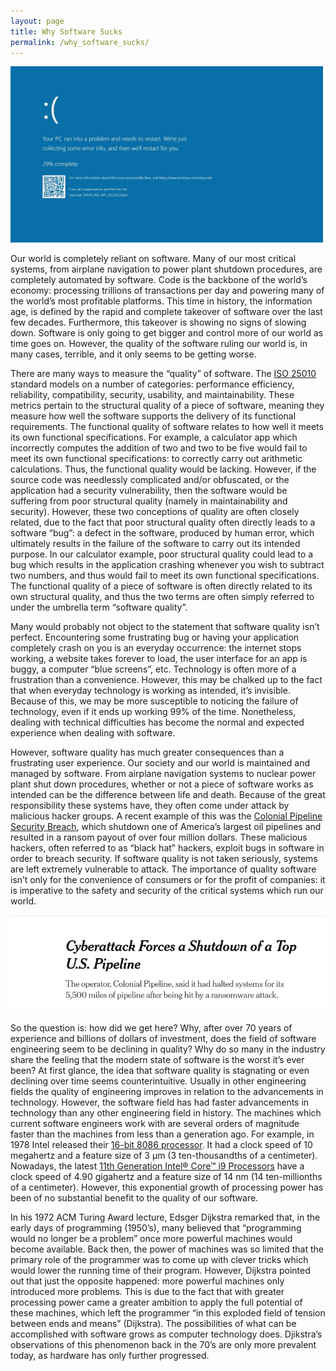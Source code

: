 ```yaml
---
layout: page
title: Why Software Sucks
permalink: /why_software_sucks/
---
```


<img src="/assets/bluescreen.jpg" alt="Windows bluescreen of death." width=500/>

Our world is completely reliant on software. 
Many of our most critical systems, from airplane navigation to power plant shutdown procedures, are completely automated by software.
Code is the backbone of the world’s economy: processing trillions of transactions per day and powering many of the world’s most profitable platforms. 
This time in history, the information age, is defined by the rapid and complete takeover of software over the last few decades. 
Furthermore, this takeover is showing no signs of slowing down.
Software is only going to get bigger and control more of our world as time goes on. 
However, the quality of the software ruling our world is, in many cases, terrible, and it only seems to be getting worse. 


There are many ways to measure the “quality” of software. 
The [ISO 25010](https://iso25000.com/index.php/en/iso-25000-standards/iso-25010) standard models on a number of categories: performance efficiency, reliability, compatibility, security, usability, and maintainability.
These metrics pertain to the structural quality of a piece of software, meaning they measure how well the software supports the delivery of its functional requirements.
The functional quality of software relates to how well it meets its own functional specifications.
For example, a calculator app which incorrectly computes the addition of two and two to be five would fail to meet its own functional specifications: to correctly carry out arithmetic calculations.
Thus, the functional quality would be lacking.
However, if the source code was needlessly complicated and/or obfuscated, or the application had a security vulnerability, then the software would be suffering from poor structural quality (namely in maintainability and security).
However, these two conceptions of quality are often closely related, due to the fact that poor structural quality often directly leads to a software “bug”: a defect in the software, produced by human error, which ultimately results in the failure of the software to carry out its intended purpose.
In our calculator example, poor structural quality could lead to a bug which results in the application crashing whenever you wish to subtract two numbers, and thus would fail to meet its own functional specifications.
The functional quality of a piece of software is often directly related to its own structural quality, and thus the two terms are often simply referred to under the umbrella term “software quality”.


Many would probably not object to the statement that software quality isn’t perfect.
Encountering some frustrating bug or having your application completely crash on you is an everyday occurrence: the internet stops working, a website takes forever to load, the user interface for an app is buggy, a computer “blue screens”, etc.
Technology is often more of a frustration than a convenience.
However, this may be chalked up to the fact that when everyday technology is working as intended, it’s invisible.
Because of this, we may be more susceptible to noticing the failure of technology, even if it ends up working 99% of the time.
Nonetheless, dealing with technical difficulties has become the normal and expected experience when dealing with software.



However, software quality has much greater consequences than a frustrating user experience.
Our society and our world is maintained and managed by software.
From airplane navigation systems to nuclear power plant shut down procedures, whether or not a piece of software works as intended can be the difference between life and death.
Because of the great responsibility these systems have, they often come under attack by malicious hacker groups.
A recent example of this was the [Colonial Pipeline Security Breach](https://www.nytimes.com/2021/05/08/us/politics/cyberattack-colonial-pipeline.html), which shutdown one of America’s largest oil pipelines and resulted in a ransom payout of over four million dollars.
These malicious hackers, often referred to as “black hat” hackers, exploit bugs in software in order to breach security.
If software quality is not taken seriously, systems are left extremely vulnerable to attack.
The importance of quality software isn’t only for the convenience of consumers or for the profit of companies: it is imperative to the safety and security of the critical systems which run our world.


<img src="/assets/colonial_pipeline_headline.png" alt="Headline of Colonial Pipeline attack."/>

So the question is: how did we get here? Why, after over 70 years of experience and billions of dollars of investment, does the field of software engineering seem to be declining in quality? Why do so many in the industry share the feeling that the modern state of software is the worst it’s ever been? At first glance, the idea that software quality is stagnating or even declining over time seems counterintuitive.
Usually in other engineering fields the quality of engineering improves in relation to the advancements in technology.
However, the software field has had faster advancements in technology than any other engineering field in history.
The machines which current software engineers work with are several orders of magnitude faster than the machines from less than a generation ago.
For example, in 1978 Intel released their [16-bit 8086 processor](https://en.wikipedia.org/wiki/Intel_8086#Performance).
It had a clock speed of 10 megahertz and a feature size of 3 µm (3 ten-thousandths of a centimeter).
Nowadays, the latest [11th Generation Intel® Core™ i9 Processors](https://www.intel.com/content/www/us/en/products/details/processors/core/i9.html) have a clock speed of 4.90 gigahertz and a feature size of 14 nm (14 ten-millionths of a centimeter).
However, this exponential growth of processing power has been of no substantial benefit to the quality of our software. 



In his 1972 ACM Turing Award lecture, Edsger Dijkstra remarked that, in the early days of programming (1950’s), many believed that “programming would no longer be a problem” once more powerful machines would become available.
Back then, the power of machines was so limited that the primary role of the programmer was to come up with clever tricks which would lower the running time of their program.
However, Dijkstra pointed out that just the opposite happened: more powerful machines only introduced more problems.
This is due to the fact that with greater processing power came a greater ambition to apply the full potential of these machines, which left the programmer “in this exploded field of tension between ends and means” (Dijkstra).
The possibilities of what can be accomplished with software grows as computer technology does.
Djikstra’s observations of this phenomenon back in the 70’s are only more prevalent today, as hardware has only further progressed.



